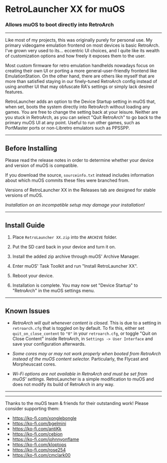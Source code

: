 # RetroLauncher XX for muOS
### Allows muOS to boot directly into RetroArch

---

Like most of my projects, this was originally purely for personal use.
My primary videogame emulation frontend on most devices is basic RetroArch.
I've grown very used to its... eccentric UI choices, and I quite like its
wealth of customization options and how freely it exposes them to the user.

Most custom firmware for retro emulation handhelds nowadays focus on
creating their own UI or porting a more general-user-friendly frontend like
EmulationStation. On the other hand, there are others like myself that are
more than satisfied staying in our finely-tuned RetroArch config instead
of using another UI that may obfuscate RA's settings or simply lack desired
features.

RetroLauncher adds an option to the Device Startup setting in muOS that,
when set, boots the system directly into RetroArch without loading any
games. You are free to change the setting back at your leisure.
Neither are you stuck in RetroArch, as you can select "Quit RetroArch"
to go back to the primary muOS UI at any point. Useful to run other games,
such as PortMaster ports or non-Libretro emulators such as PPSSPP.

---

## Before Installing
Please read the release notes in order to determine whether your device
and version of muOS is compatible.

If you download the source, `sourceinfo.txt` instead includes information
about which muOS commits these files were branched from.

Versions of RetroLauncher XX in the Releases tab are designed for stable
versions of muOS.

*Installation on an incompatible setup may damage your installation!*

---

## Install Guide
1. Place `RetroLauncher XX.zip` into the `ARCHIVE` folder.

2. Put the SD card back in your device and turn it on.

3. Install the added zip archive through muOS' Archive Manager.

4. Enter muOS' Task Toolkit and run "Install RetroLauncher XX".

5. Reboot your device.

6. Installation is complete.
You may now set "Device Startup" to "RetroArch" in the muOS settings menu.

---

## Known Issues
* _RetroArch will quit whenever content is closed._ This is due to a setting
in `retroarch.cfg` that is toggled on by default. To fix this, either set
`quit_on_close_content` to `"0"` in your `retroarch.cfg`, or toggle "Quit on
Close Content" inside RetroArch, in `Settings -> User Interface` and save your
configuration afterwards.

* _Some cores may or may not work properly when booted from RetroArch instead
of the muOS content selector._ Particularly, the Flycast and Morpheuscast
cores.

* _Wi-Fi options are not available in RetroArch and must be set from muOS'
settings._ RetroLauncher is a simple modification to muOS and does not modify
its build of RetroArch in any way.

---

---

Thanks to the muOS team & friends for their outstanding work!
Please consider supporting them:

* https://ko-fi.com/xonglebongle
* https://ko-fi.com/bgelmini
* https://ko-fi.com/antiKk
* https://ko-fi.com/cebion
* https://ko-fi.com/johnnyonflame
* https://ko-fi.com/kloptops
* https://ko-fi.com/rose254
* https://ko-fi.com/cmclark00
